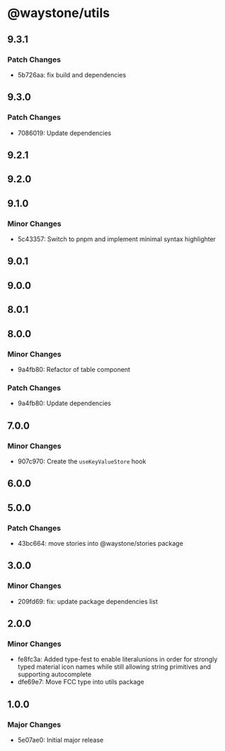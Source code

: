 # @waystone/utils

## 9.3.1

### Patch Changes

- 5b726aa: fix build and dependencies

## 9.3.0

### Patch Changes

- 7086019: Update dependencies

## 9.2.1

## 9.2.0

## 9.1.0

### Minor Changes

- 5c43357: Switch to pnpm and implement minimal syntax highlighter

## 9.0.1

## 9.0.0

## 8.0.1

## 8.0.0

### Minor Changes

- 9a4fb80: Refactor of table component

### Patch Changes

- 9a4fb80: Update dependencies

## 7.0.0

### Minor Changes

- 907c970: Create the `useKeyValueStore` hook

## 6.0.0

## 5.0.0

### Patch Changes

- 43bc664: move stories into @waystone/stories package

## 3.0.0

### Minor Changes

- 209fd69: fix: update package dependencies list

## 2.0.0

### Minor Changes

- fe8fc3a: Added type-fest to enable literalunions in order for strongly typed material icon names while still allowing string primitives and supporting autocomplete
- dfe69e7: Move FCC type into utils package

## 1.0.0

### Major Changes

- 5e07ae0: Initial major release
